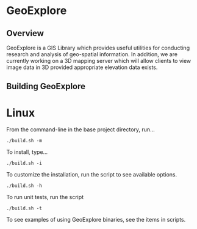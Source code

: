 GeoExplore
==========

Overview
--------

GeoExplore is a GIS Library which provides useful utilities for conducting research
and analysis of geo-spatial information. In addition, we are currently working on a
3D mapping server which will allow clients to view image data in 3D provided appropriate 
elevation data exists. 


Building GeoExplore
-------------------

# Linux #

From the command-line in the base project directory, run...

    ./build.sh -m 

To install, type...
    
    ./build.sh -i

To customize the installation, run the script to see available options.

    ./build.sh -h

To run unit tests, run the script

    ./build.sh -t

To see examples of using GeoExplore binaries, see the items in scripts.

